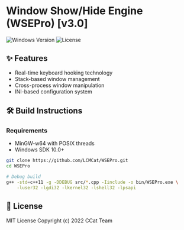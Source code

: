 # Window Show/Hide Engine (WSEPro) [v3.0]

![Windows Version](https://img.shields.io/badge/Windows-10%2B-blue) 
![License](https://img.shields.io/badge/License-MIT-green)

## ✨ Features
- Real-time keyboard hooking technology
- Stack-based window management
- Cross-process window manipulation
- INI-based configuration system

## 🛠️ Build Instructions
### Requirements
- MinGW-w64 with POSIX threads
- Windows SDK 10.0+

```bash
git clone https://github.com/LCMCat/WSEPro.git
cd WSEPro

# Debug build
g++ -std=c++11 -g -DDEBUG src/*.cpp -Iinclude -o bin/WSEPro.exe \
    -luser32 -lgdi32 -lkernel32 -lshell32 -lpsapi
```

## 📜 License
MIT License
Copyright (c) 2022 CCat Team
